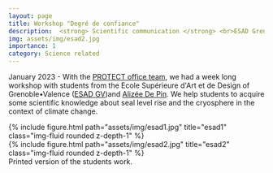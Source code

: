 ```yaml
---
layout: page
title: Workshop "Degré de confiance"
description:  <strong> Scientific communication </strong> <br>ESAD Grenoble•Valence
img: assets/img/esad2.jpg
importance: 1
category: Science related
---
```


January 2023 - With the [PROTECT office team](https://protect-slr.eu/objectives/the-consortium/), we had a week long workshop with students from the Ecole Supérieure d'Art et de Design of Grenoble•Valence ([ESAD GV](http://www.esad-gv.fr/fr/))and [Alizée De Pin](https://a-l-p-i-n.com/). We help students to acquire some scientific knowledge about seal level rise and the cryosphere in the context of climate change. 

<div class="row">
    <div class="col-sm mt-3 mt-md-0">
        {% include figure.html path="assets/img/esad1.jpg" title="esad1" class="img-fluid rounded z-depth-1" %}
    </div>
    <div class="col-sm mt-3 mt-md-0">
        {% include figure.html path="assets/img/esad2.jpg" title="esad2" class="img-fluid rounded z-depth-1" %}
    </div>
</div>
<div class="caption">
Printed version of the students work.
</div>
